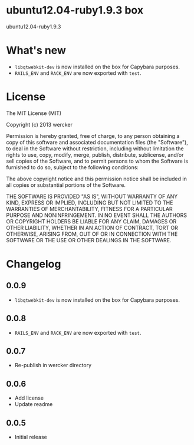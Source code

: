 # ubuntu12.04-ruby1.9.3 box

ubuntu12.04-ruby1.9.3

# What's new

- `libqtwebkit-dev` is now installed on the box for Capybara purposes.
- `RAILS_ENV` and `RACK_ENV` are now exported with `test`.

# License

The MIT License (MIT)

Copyright (c) 2013 wercker

Permission is hereby granted, free of charge, to any person obtaining a copy of
this software and associated documentation files (the "Software"), to deal in
the Software without restriction, including without limitation the rights to
use, copy, modify, merge, publish, distribute, sublicense, and/or sell copies of
the Software, and to permit persons to whom the Software is furnished to do so,
subject to the following conditions:

The above copyright notice and this permission notice shall be included in all
copies or substantial portions of the Software.

THE SOFTWARE IS PROVIDED "AS IS", WITHOUT WARRANTY OF ANY KIND, EXPRESS OR
IMPLIED, INCLUDING BUT NOT LIMITED TO THE WARRANTIES OF MERCHANTABILITY, FITNESS
FOR A PARTICULAR PURPOSE AND NONINFRINGEMENT. IN NO EVENT SHALL THE AUTHORS OR
COPYRIGHT HOLDERS BE LIABLE FOR ANY CLAIM, DAMAGES OR OTHER LIABILITY, WHETHER
IN AN ACTION OF CONTRACT, TORT OR OTHERWISE, ARISING FROM, OUT OF OR IN
CONNECTION WITH THE SOFTWARE OR THE USE OR OTHER DEALINGS IN THE SOFTWARE.

# Changelog

## 0.0.9

- `libqtwebkit-dev` is now installed on the box for Capybara purposes.

## 0.0.8

- `RAILS_ENV` and `RACK_ENV` are now exported with `test`.

## 0.0.7

- Re-publish in wercker directory

## 0.0.6

- Add license
- Update readme

## 0.0.5

- Initial release
